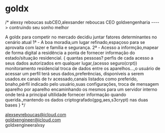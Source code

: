 # goldx
/* alexsy reboucas subCEO,alexsander reboucas CEO
    goldxengenharia ----> contruindo seu sonho melhor

A goldx para competir no mercado decidiu juntar fatores determinantes no cenário atual 
1ª - A boa moradia,um lugar refinado,espaçoso para se aprovaita com lazer e família e segurança.
2ª - Acesso a informção,mapear de forma digital a residência a ponta de fornecer informação do estado/situação residencial.
{
quantas pessoas?
perfis de cada 
acesso a seus dados autorizados em qualquer lugar,(acesso seguro(crpt))
monitoramento residencial
troca de dados entre os aparelhos...,o usuário de acessar um perfíl terá seus dados,preferências,
disponíveis a serem usados.ex
canais de tv acessado,canais listados como preferido,
bnaho,pérfil indicado pelo usuário,suas configurações,
troca de mensagem aparelho por aparelho encaminhando os mesmos para um servidor interno onde terá a principal
ultilidade fornecer informação quando querida.,mantendo os dados criptografado(gpg,aes,s3crypt) nas duas bases
}
*/

alexseyreboucas@icloud.com<br>
goldxengineer@icloud.com<br>
goldxengineeralxsy



